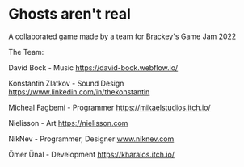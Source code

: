 # Ghosts aren't real
A collaborated game made by a team for Brackey's Game Jam 2022

The Team:

David Bock - Music
https://david-bock.webflow.io/

Konstantin Zlatkov - Sound Design
https://www.linkedin.com/in/thekonstantin

Micheal Fagbemi - Programmer
https://mikaelstudios.itch.io/

Nielisson - Art
https://nielisson.com

NikNev - Programmer, Designer
www.niknev.com

Ömer Ünal - Development
https://kharalos.itch.io/
